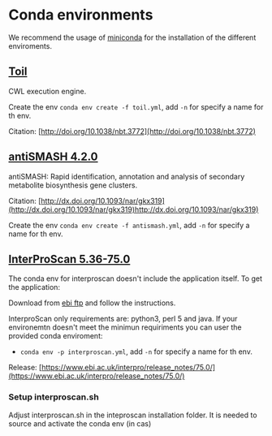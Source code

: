 # Conda environments

We recommend the usage of [miniconda](https://docs.conda.io/en/latest/miniconda.html) for the installation of the different enviroments.

## [Toil](http://toil.ucsc-cgl.org/)

CWL execution engine.

Create the env `conda env create -f toil.yml`, add `-n` for specify a name for th env.

Citation: [http://doi.org/10.1038/nbt.3772](http://doi.org/10.1038/nbt.3772)

## [antiSMASH 4.2.0](https://antismash.secondarymetabolites.org)

antiSMASH: Rapid identification, annotation and analysis of secondary metabolite biosynthesis gene clusters.

Citation: [http://dx.doi.org/10.1093/nar/gkx319](http://dx.doi.org/10.1093/nar/gkx319)http://dx.doi.org/10.1093/nar/gkx319)

Create the env `conda env create -f antismash.yml`, add `-n` for specify a name for th env.

## [InterProScan 5.36-75.0](https://www.ebi.ac.uk/interpro/)

The conda env for interproscan doesn't include the application itself. To get the application:

Download from [ebi ftp](ftp://ftp.ebi.ac.uk/pub/software/unix/iprscan/5/5.36-75.0/interproscan-5.36-75.0-64-bit.tar.gz) and follow the instructions.

InterproScan only requirements are: python3, perl 5 and java. If your environemtn doesn't meet the minimun requiriments you can user the provided conda enviroment:

- `conda env -p interproscan.yml`, add `-n` for specify a name for th env.

Release: [https://www.ebi.ac.uk/interpro/release_notes/75.0/](https://www.ebi.ac.uk/interpro/release_notes/75.0/)

### Setup interproscan.sh

Adjust interproscan.sh in the inteproscan installation folder. It is needed to source and activate the conda env (in cas)